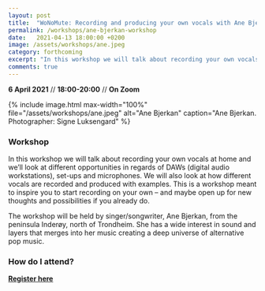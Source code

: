 ```yaml
---
layout: post
title:  "WoNoMute: Recording and producing your own vocals with Ane Bjerkan"
permalink: /workshops/ane-bjerkan-workshop
date:   2021-04-13 18:00:00 +0200
image: /assets/workshops/ane.jpeg
category: forthcoming
excerpt: "In this workshop we will talk about recording your own vocals at home and we’ll look at different opportunities in regards of DAWs (digital audio workstations), set-ups and microphones. The workshop will be held on Zoom."
comments: true
---
```


**6 April 2021** // **18:00-20:00** // **On Zoom** 

{% include image.html
max-width="100%" file="/assets/workshops/ane.jpeg" alt="Ane Bjerkan"
caption="Ane Bjerkan. Photographer: Signe Luksengard" %}

### Workshop

In this workshop we will talk about recording your own vocals at home and we’ll look at different opportunities in regards of DAWs (digital audio workstations), set-ups and microphones. We will also look at how different vocals are recorded and produced with examples. This is a workshop meant to inspire you to start recording on your own – and maybe open up for new thoughts and possibilities if you already do.

The workshop will be held by singer/songwriter, Ane Bjerkan, from the peninsula Inderøy, north of Trondheim. She has a wide interest in sound and layers that merges into her music creating a deep universe of alternative pop music.


### How do I attend?
<strong><a href="https://nettskjema.no/a/192767#/page/1">Register here</a></strong></p>
